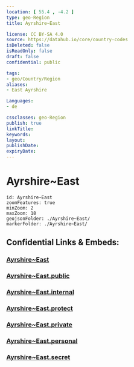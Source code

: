 ```yaml
---
location: [ 55.4 , -4.2 ] 
type: geo-Region
title: Ayrshire~East

license: CC BY-SA 4.0
source: https://datahub.io/core/country-codes
isDeleted: false
isReadOnly: false
draft: false
confidential: public

tags:
- geo/Country/Region
aliases:
- East Ayrshire

Languages:
- de

cssclasses: geo-Region
publish: true
linkTitle: 
keywords: 
layout: 
publishDate: 
expiryDate: 
---
```


# Ayrshire~East

```leaflet
id: Ayrshire~East
zoomFeatures: true 
minZoom: 2 
maxZoom: 18
geojsonFolder: ./Ayrshire~East/
markerFolder: ./Ayrshire~East/
```


## Confidential Links & Embeds: 

### [Ayrshire~East](/_Standards/Earth/Continent/Europe/Europe~North/UK/Scotland/counties~Scotland/Ayrshire~East.md) 

### [Ayrshire~East.public](/_public/Earth/Continent/Europe/Europe~North/UK/Scotland/counties~Scotland/Ayrshire~East.public.md) 

### [Ayrshire~East.internal](/_internal/Earth/Continent/Europe/Europe~North/UK/Scotland/counties~Scotland/Ayrshire~East.internal.md) 

### [Ayrshire~East.protect](/_protect/Earth/Continent/Europe/Europe~North/UK/Scotland/counties~Scotland/Ayrshire~East.protect.md) 

### [Ayrshire~East.private](/_private/Earth/Continent/Europe/Europe~North/UK/Scotland/counties~Scotland/Ayrshire~East.private.md) 

### [Ayrshire~East.personal](/_personal/Earth/Continent/Europe/Europe~North/UK/Scotland/counties~Scotland/Ayrshire~East.personal.md) 

### [Ayrshire~East.secret](/_secret/Earth/Continent/Europe/Europe~North/UK/Scotland/counties~Scotland/Ayrshire~East.secret.md)

